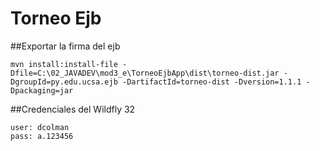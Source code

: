 # Torneo Ejb

##Exportar la firma del ejb

~~~
mvn install:install-file -Dfile=C:\02_JAVADEV\mod3_e\TorneoEjbApp\dist\torneo-dist.jar -DgroupId=py.edu.ucsa.ejb -DartifactId=torneo-dist -Dversion=1.1.1 -Dpackaging=jar
~~~

##Credenciales del Wildfly 32
~~~
user: dcolman
pass: a.123456
~~~